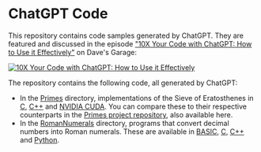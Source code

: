 # ChatGPT Code

This repository contains code samples generated by ChatGPT. They are featured and discussed in the episode ["10X Your Code with ChatGPT: How to Use it Effectively"](https://youtu.be/pspsSn_nGzo) on Dave's Garage:

[![10X Your Code with ChatGPT: How to Use it Effectively](https://i3.ytimg.com/vi/pspsSn_nGzo/hqdefault.jpg)](https://youtu.be/pspsSn_nGzo)

The repository contains the following code, all generated by ChatGPT:

- In the [Primes](https://github.com/PlummersSoftwareLLC/ChatGPTCode/tree/main/Primes) directory, implementations of the Sieve of Eratosthenes in [C](https://github.com/PlummersSoftwareLLC/ChatGPTCode/tree/main/Primes/C), [C++](https://github.com/PlummersSoftwareLLC/ChatGPTCode/tree/main/Primes/CPP) and [NVIDIA CUDA](https://github.com/PlummersSoftwareLLC/ChatGPTCode/tree/main/Primes/CUDA). You can compare these to their respective counterparts in the [Primes project repository](https://github.com/PlummersSoftwareLLC/Primes), also available here. 
- In the [RomanNumerals](https://github.com/PlummersSoftwareLLC/ChatGPTCode/tree/main/RomanNumerals) directory, programs that convert decimal numbers into Roman numerals. These are available in [BASIC](https://github.com/PlummersSoftwareLLC/ChatGPTCode/tree/main/RomanNumerals/BASIC), [C](https://github.com/PlummersSoftwareLLC/ChatGPTCode/tree/main/RomanNumerals/C), [C++](https://github.com/PlummersSoftwareLLC/ChatGPTCode/tree/main/RomanNumerals/CPP) and [Python](https://github.com/PlummersSoftwareLLC/ChatGPTCode/tree/main/RomanNumerals/Python).

